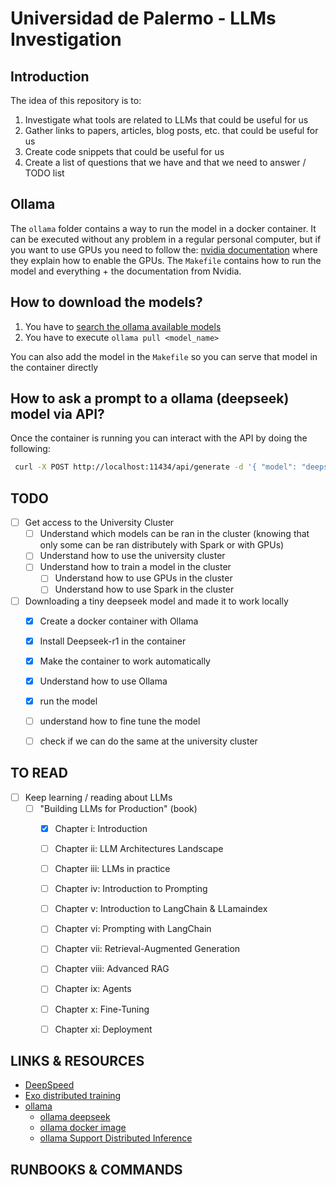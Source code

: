 Universidad de Palermo - LLMs Investigation
=====================================================================================================================

Introduction
---------------------------------------------------------------------------------------------------------------------
The idea of this repository is to:

1. Investigate what tools are related to LLMs that could be useful for us
2. Gather links to papers, articles, blog posts, etc. that could be useful for us
3. Create code snippets that could be useful for us
4. Create a list of questions that we have and that we need to answer / TODO list

Ollama
---------------------------------------------------------------------------------------------------------------------
The `ollama` folder contains a way to run the model in a docker container. It can be executed without any problem in a
regular personal computer, but if you want to use GPUs you need to follow the:
[nvidia
documentation](https://docs.nvidia.com/datacenter/cloud-native/container-toolkit/latest/install-guide.html#installation)
where they explain how to enable the GPUs. The `Makefile` contains how to run the model and everything + the
documentation from Nvidia.

## How to download the models?

1. You have to [search the ollama available models](https://ollama.com/search)
2. You have to execute `ollama pull <model_name>`

You can also add the model in the `Makefile` so you can serve that model in the container directly


## How to ask a prompt to a ollama (deepseek) model via API?

Once the container is running you can interact with the API by doing the following:

```bash
 curl -X POST http://localhost:11434/api/generate -d '{ "model": "deepseek-r1:1.5b", "prompt": "what is the capital of france?", "stream": false }'
```


TODO
---------------------------------------------------------------------------------------------------------------------
- [ ] Get access to the University Cluster
    - [ ] Understand which models can be ran in the cluster (knowing that only some can be ran distributely with Spark
      or with GPUs)
    - [ ] Understand how to use the university cluster
    - [ ] Understand how to train a model in the cluster
        - [ ] Understand how to use GPUs in the cluster
        - [ ] Understand how to use Spark in the cluster

- [ ] Downloading a tiny deepseek model and made it to work locally
    - [X] Create a docker container with Ollama
    - [X] Install Deepseek-r1 in the container
    - [X] Make the container to work automatically
    - [X] Understand how to use Ollama
    - [X] run the model
    - [ ] understand how to fine tune the model
    - [ ] check if we can do the same at the university cluster


TO READ
---------------------------------------------------------------------------------------------------------------------

- [ ] Keep learning / reading about LLMs
    - [ ] "Building LLMs for Production" (book)
        - [X] Chapter i: Introduction
        - [ ] Chapter ii: LLM Architectures Landscape
        - [ ] Chapter iii: LLMs in practice
        - [ ] Chapter iv: Introduction to Prompting
        - [ ] Chapter v: Introduction to LangChain & LLamaindex
        - [ ] Chapter vi: Prompting with LangChain
        - [ ] Chapter vii: Retrieval-Augmented Generation
        - [ ] Chapter viii: Advanced RAG
        - [ ] Chapter ix: Agents
        - [ ] Chapter x: Fine-Tuning
        - [ ] Chapter xi: Deployment


LINKS & RESOURCES
---------------------------------------------------------------------------------------------------------------------
- [DeepSpeed](https://www.deepspeed.ai/)
- [Exo distributed training](https://github.com/exo-explore/exo)
- [ollama](https://ollama.com/)
    - [ollama deepseek](https://ollama.com/library/deepseek-r1)
    - [ollama docker image](https://hub.docker.com/r/ollama/ollama)
    - [ollama Support Distributed
    Inference](https://www.reddit.com/r/LocalLLaMA/comments/1cyzi9e/llamacpp_now_supports_distributed_inference/)


RUNBOOKS & COMMANDS
---------------------------------------------------------------------------------------------------------------------
